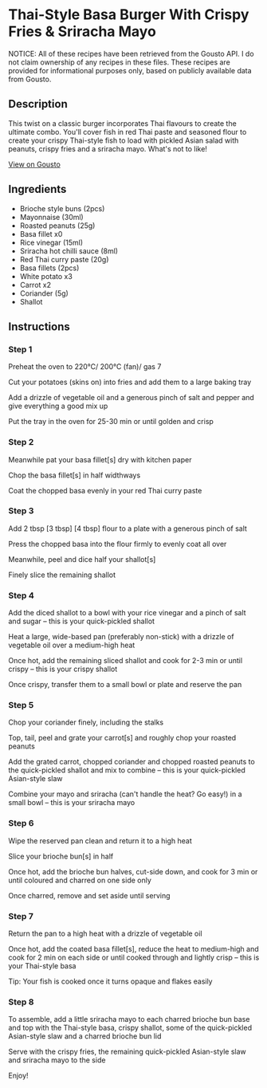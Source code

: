 # Thai-Style Basa Burger With Crispy Fries & Sriracha Mayo

NOTICE: All of these recipes have been retrieved from the Gousto API. I do not claim ownership of any recipes in these files. These recipes are provided for informational purposes only, based on publicly available data from Gousto.

## Description

This twist on a classic burger incorporates Thai flavours to create the ultimate combo. You'll cover fish in red Thai paste and seasoned flour to create your crispy Thai-style fish to load with pickled Asian salad with peanuts, crispy fries and a sriracha mayo. What's not to like!

[View on Gousto](https://www.gousto.co.uk/recipes/cookbook/thai-style-fish-burger-with-crispy-fries-sriracha-mayo)

## Ingredients

- Brioche style buns (2pcs)
- Mayonnaise (30ml)
- Roasted peanuts (25g)
- Basa fillet x0
- Rice vinegar (15ml)
- Sriracha hot chilli sauce (8ml)
- Red Thai curry paste (20g)
- Basa fillets (2pcs)
- White potato x3
- Carrot x2
- Coriander (5g)
- Shallot

## Instructions


### Step 1

Preheat the oven to 220°C/ 200°C (fan)/ gas 7

Cut your potatoes (skins on) into fries and add them to a large baking tray

Add a drizzle of vegetable oil and a generous pinch of salt and pepper and give everything a good mix up

Put the tray in the oven for 25-30 min or until golden and crisp


### Step 2

Meanwhile pat your basa fillet[s] dry with kitchen paper

Chop the basa fillet[s] in half widthways

Coat the chopped basa evenly in your red Thai curry paste


### Step 3

Add 2 tbsp <span class="text-purple">[3 tbsp]</span> <span class="text-danger">[4 tbsp]</span> flour to a plate with a generous pinch of salt

Press the chopped basa into the flour firmly to evenly coat all over

Meanwhile, peel and dice half your<span class="text-danger"> </span>shallot[s]

Finely slice the remaining shallot


### Step 4

Add the diced shallot to a bowl with your rice vinegar and a pinch of salt and sugar – this is your quick-pickled shallot

Heat a large, wide-based pan (preferably non-stick) with a drizzle of vegetable oil over a medium-high heat

Once hot, add the remaining sliced shallot and cook for 2-3 min or until crispy – this is your crispy shallot

Once crispy, transfer them to a small bowl or plate and reserve the pan


### Step 5

Chop your coriander finely, including the stalks

Top, tail, peel and grate your carrot[s] and roughly chop your roasted peanuts

Add the grated carrot, chopped coriander and chopped roasted peanuts to the quick-pickled shallot and mix to combine – this is your quick-pickled Asian-style slaw

Combine your mayo and sriracha (can't handle the heat? Go easy!) in a small bowl – this is your sriracha mayo


### Step 6

Wipe the reserved pan clean and return it to a high heat

Slice your brioche bun[s] in half

Once hot, add the brioche bun halves, cut-side down, and cook for 3 min or until coloured and charred on one side only

Once charred, remove and set aside until serving


### Step 7

Return the pan to a high heat with a drizzle of vegetable oil

Once hot, add the coated basa fillet[s], reduce the heat to medium-high and cook for 2 min on each side or until cooked through and lightly crisp – this is your Thai-style basa

Tip: Your fish is cooked once it turns opaque and flakes easily

### Step 8

To assemble, add a little sriracha mayo to each charred brioche bun base and top with the Thai-style basa, crispy shallot, some of the quick-pickled Asian-style slaw and a charred brioche bun lid

Serve with the crispy fries, the remaining quick-pickled Asian-style slaw and sriracha mayo to the side

Enjoy!

